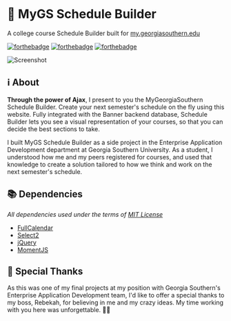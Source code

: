 # :date: MyGS Schedule Builder
A college course Schedule Builder built for [my.georgiasouthern.edu](https://my.georgiasouthern.edu)

[![forthebadge](https://forthebadge.com/images/badges/does-not-contain-treenuts.svg)](https://forthebadge.com) [![forthebadge](https://forthebadge.com/images/badges/built-with-science.svg)](https://forthebadge.com) [![forthebadge](https://forthebadge.com/images/badges/ages-20-30.svg)](https://forthebadge.com)

![Screenshot](https://i.imgur.com/iMQIGHJ.png)

## :information_source: About

**Through the power of Ajax**, I present to you the MyGeorgiaSouthern Schedule
Builder. Create your next semester's schedule on the fly using this website.
Fully integrated with the Banner backend database, Schedule Builder lets you
see a visual representation of your courses, so that you can decide the best
sections to take.

I built MyGS Schedule Builder as a side project in the Enterprise Application
Development department at Georgia Southern University. As a student, I
understood how me and my peers registered for courses, and used that knowledge
to create a solution tailored to how we think and work on the next semester's
schedule.

## :books: Dependencies

_All dependencies used under the terms of [MIT License](https://opensource.org/licenses/MIT)_

* [FullCalendar](https://fullcalendar.io/)
* [Select2](https://select2.org/)
* [jQuery](http://jquery.com/)
* [MomentJS](https://momentjs.com/)

## :tada: Special Thanks

As this was one of my final projects at my position with Georgia Southern's
Enterprise Application Development team, I'd like to offer a special thanks to
my boss, Rebekah, for believing in me and my crazy ideas. My time working with
you here was unforgettable. :blue_heart::yellow_heart:
